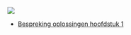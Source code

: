 
![](../assets/infoclip.png)

* [Bespreking oplossingen hoofdstuk 1](https://ap.cloud.panopto.eu/Panopto/Pages/Viewer.aspx?id=98aec100-00f7-4506-a424-a96800cb6cb3)

